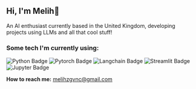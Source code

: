 ## Hi, I'm Melih👋

An AI enthusiast currently based in the United Kingdom, developing projects using LLMs and all that cool stuff!

### Some tech I'm currently using:

![Python Badge](https://img.shields.io/badge/-Python-3B4252?style=flat&logo=python&logoColor=EBCB8B)
![Pytorch Badge](https://img.shields.io/badge/-PyTorch-3B4252?style=flat&logo=pytorch&logoColor=#EE4C2C)
![Langchain Badge](https://img.shields.io/badge/-LangChain-3B4252?style=flat&logo=langchain&logoColor=#1C3C3C)
![Streamlit Badge](https://img.shields.io/badge/-Streamlit-3B4252?style=flat&logo=streamlit&logoColor=#FF4B4B)
![Jupyter Badge](https://img.shields.io/badge/-Jupyter-3B4252?style=flat&logo=jupyter&logoColor=#F37626)

**How to reach me:** melihzgvnc@gmail.com 

<!--
**melihzgvnc/melihzgvnc** is a ✨ _special_ ✨ repository because its `README.md` (this file) appears on your GitHub profile.

Here are some ideas to get you started:

- 🔭 I’m currently working on ...
- 🌱 I’m currently learning ...
- 👯 I’m looking to collaborate on ...
- 🤔 I’m looking for help with ...
- 💬 Ask me about ...
- 📫 How to reach me: ...
- 😄 Pronouns: ...
- ⚡ Fun fact: ...
-->
